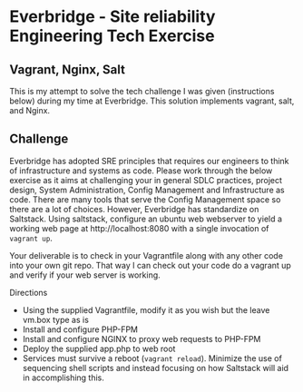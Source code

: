 
Everbridge - Site reliability Engineering Tech Exercise
======================

## Vagrant, Nginx, Salt

This is my attempt to solve the tech challenge I was given (instructions below) during my time at Everbridge. This solution implements vagrant, salt, and Nginx.

## Challenge

Everbridge has adopted SRE principles that requires our engineers to think of infrastructure and systems as code. Please work through the below exercise as it aims at challenging your in general SDLC practices, project design, System Administration, Config Management and Infrastructure as code.  There are many tools that serve the Config Management space so there are a lot of choices.  However,  Everbridge has standardize on Saltstack.  Using saltstack,  configure an ubuntu web webserver to yield a working web page at http://localhost:8080 with a single invocation of `vagrant up`.
 
Your deliverable is to check in your Vagrantfile along with any other code into your own git repo.  That way I can check out your code do a vagrant up and verify if your web server is working.


Directions

   * Using the supplied Vagrantfile, modify it as you wish but the leave vm.box type as is
   * Install and configure PHP-FPM
   * Install and configure NGINX to proxy web requests to PHP-FPM
   * Deploy the supplied app.php to web root
   * Services must survive a reboot (`vagrant reload`).  Minimize the use of sequencing shell scripts and instead focusing on how Saltstack will aid in accomplishing this.
